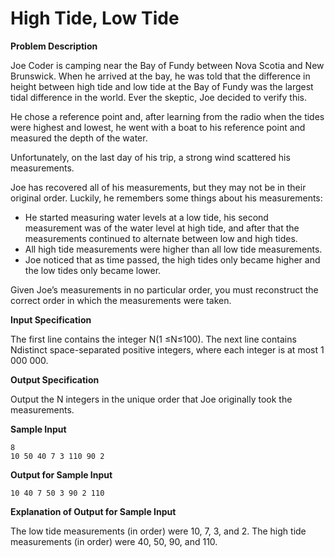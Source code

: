 # High Tide, Low Tide

**Problem Description**

Joe Coder is camping near the Bay of Fundy between Nova Scotia and New Brunswick. When he arrived at the bay, he was told that the difference in height between high tide and low tide at the Bay of Fundy was the largest tidal difference in the world. Ever the skeptic, Joe decided to
verify this. 

He chose a reference point and, after learning from the radio when the tides were highest and lowest, he went with a boat to his reference point and measured the depth of the water.

Unfortunately, on the last day of his trip, a strong wind scattered his measurements.

Joe has recovered all of his measurements, but they may not be in their original order. Luckily, he remembers some things about his measurements:
* He started measuring water levels at a low tide, his second measurement was of the water level at high tide, and after that the measurements continued to alternate between low and high tides.
* All high tide measurements were higher than all low tide measurements.
* Joe noticed that as time passed, the high tides only became higher and the low tides only became lower.

Given Joe’s measurements in no particular order, you must reconstruct the correct order in which the measurements were taken.

**Input Specification**

The first line contains the integer N(1 ≤N≤100). The next line contains Ndistinct space-separated positive integers, where each integer is at most 1 000 000.

**Output Specification**

Output the N integers in the unique order that Joe originally took the measurements.

**Sample Input**
```
8
10 50 40 7 3 110 90 2
```

**Output for Sample Input**
```
10 40 7 50 3 90 2 110
```

**Explanation of Output for Sample Input**

The low tide measurements (in order) were 10, 7, 3, and 2. The high tide measurements (in order) were 40, 50, 90, and 110.

